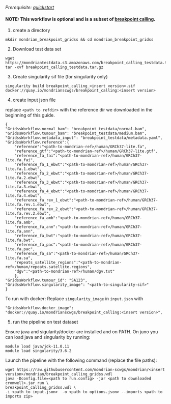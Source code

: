 
*Prerequisite: [quickstart](README.md)*

#### NOTE: This workflow is optional and is a subset of [breakpoint calling](quickstart/breakpoint_calling.md).


1. create a directory 
```
mkdir mondrian_breakpoint_gridss && cd mondrian_breakpoint_gridss
```

2. Download test data set

```
wget https://mondriantestdata.s3.amazonaws.com/breakpoint_calling_testdata.tar.gz
tar -xvf breakpoint_calling_testdata.tar.gz
```

3. Create singularity sif file (for singularity only)
```
singularity build breakpoint_calling_<insert version>.sif docker://quay.io/mondrianscwgs/breakpoint_calling:<insert version>
```

4. create input json file

replace `<path to refdir>` with the reference dir we downloaded in the beginning of this guide.

```
{
"GridssWorkflow.normal_bam": "breakpoint_testdata/normal.bam",
"GridssWorkflow.tumour_bam": "breakpoint_testdata/medium.bam",
"GridssWorkflow.metadata_input": "breakpoint_testdata/metadata.yaml",
"GridssWorkflow.reference":{
    "reference":"<path-to-mondrian-ref>/human/GRCh37-lite.fa",
    "reference_gtf":"<path-to-mondrian-ref>/human/GRCh37-lite.gtf",
    "reference_fa_fai":"<path-to-mondrian-ref>/human/GRCh37-lite.fa.fai",
    "reference_fa_1_ebwt":"<path-to-mondrian-ref>/human/GRCh37-lite.fa.1.ebwt",
    "reference_fa_2_ebwt":"<path-to-mondrian-ref>/human/GRCh37-lite.fa.2.ebwt",
    "reference_fa_3_ebwt":"<path-to-mondrian-ref>/human/GRCh37-lite.fa.3.ebwt",
    "reference_fa_4_ebwt":"<path-to-mondrian-ref>/human/GRCh37-lite.fa.4.ebwt",
    "reference_fa_rev_1_ebwt":"<path-to-mondrian-ref>/human/GRCh37-lite.fa.rev.1.ebwt",
    "reference_fa_rev_2_ebwt":"<path-to-mondrian-ref>/human/GRCh37-lite.fa.rev.2.ebwt",
    "reference_fa_amb":"<path-to-mondrian-ref>/human/GRCh37-lite.fa.amb",
    "reference_fa_ann":"<path-to-mondrian-ref>/human/GRCh37-lite.fa.ann",
    "reference_fa_bwt":"<path-to-mondrian-ref>/human/GRCh37-lite.fa.bwt",
    "reference_fa_pac":"<path-to-mondrian-ref>/human/GRCh37-lite.fa.pac",
    "reference_fa_sa":"<path-to-mondrian-ref>/human/GRCh37-lite.fa.sa",
    "repeats_satellite_regions":"<path-to-mondrian-ref>/human/repeats.satellite.regions",
    "dgv":"<path-to-mondrian-ref>/human/dgv.txt"
    },
"GridssWorkflow.tumour_id": "SA123",
"GridssWorkflow.singularity_image": "<path-to-singularity-sif>"
}
```

To run with docker: Replace `singularity_image` in `input.json` with
```
"GridssWorkflow.docker_image": "docker://quay.io/mondrianscwgs/breakpoint_calling:<insert version>",
```

5. run the pipeline on test dataset

Ensure java and sigularity/docker are installed and on PATH. On juno you can load  java and singularity by running:

```
module load java/jdk-11.0.11
module load singularity/3.6.2
```

Launch the pipeline with the following command (replace the file paths):

```
wget https://raw.githubusercontent.com/mondrian-scwgs/mondrian/<insert version>/mondrian/breakpoint_calling_gridss.wdl
java -Dconfig.file=<path to run.config> -jar <path to downloaded cromwell>.jar run \
breakpoint_calling_gridss.wdl \
-i <path to input.json>  -o <path to options.json> --imports <path to imports zip>
```
